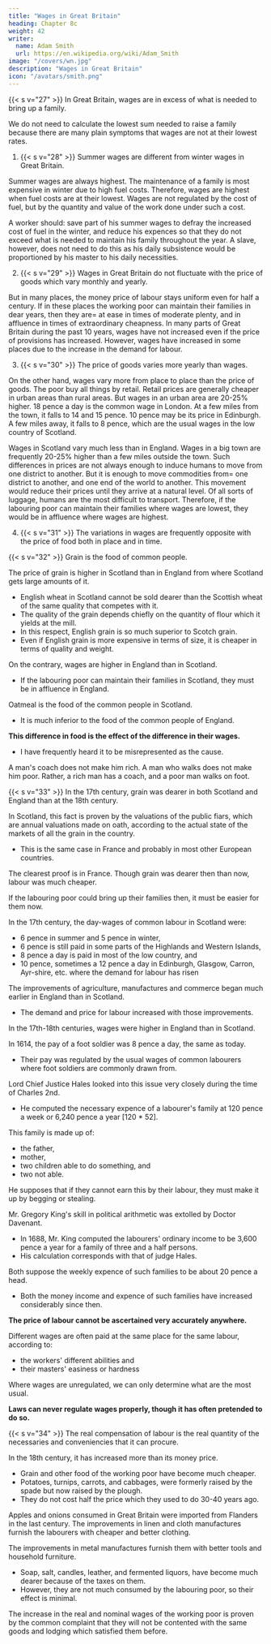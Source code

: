 ```yaml
---
title: "Wages in Great Britain"
heading: Chapter 8c
weight: 42
writer:
  name: Adam Smith
  url: https://en.wikipedia.org/wiki/Adam_Smith
image: "/covers/wn.jpg"
description: "Wages in Great Britain"
icon: "/avatars/smith.png"
---
```




{{< s v="27" >}} In Great Britain, wages are in excess of what is needed to bring up a family.

We do not need to calculate the lowest sum needed to raise a family because there are many plain symptoms that wages are not at their lowest rates.

1. {{< s v="28" >}} Summer wages are different from winter wages in Great Britain.

Summer wages are always highest.
The maintenance of a family is most expensive in winter due to high fuel costs.
Therefore, wages are highest when fuel costs are at their lowest.
Wages are not regulated by the cost of fuel, but by the quantity and value of the work done under such a cost.

A worker should:
save part of his summer wages to defray the increased cost of fuel in the winter, and
reduce his expences so that they do not exceed what is needed to maintain his family throughout the year.
A slave, however, does not need to do this as his daily subsistence would be proportioned by his master to his daily necessities.

2. {{< s v="29" >}} Wages in Great Britain do not fluctuate with the price of goods which vary monthly and yearly.

But in many places, the money price of labour stays uniform even for half a century.
If in these places the working poor can maintain their families in dear years, then they are= 
at ease in times of moderate plenty, and
in affluence in times of extraordinary cheapness.
In many parts of Great Britain during the past 10 years, wages have not increased even if the price of provisions has increased.
However, wages have increased in some places due to the increase in the demand for labour.

3. {{< s v="30" >}} The price of goods varies more yearly than wages.

On the other hand, wages vary more from place to place than the price of goods.
The poor buy all things by retail.
Retail prices are generally cheaper in urban areas than rural areas.
But wages in an urban area are 20-25% higher.
18 pence a day is the common wage in London.
At a few miles from the town, it falls to 14 and 15 pence.
10 pence may be its price in Edinburgh.
A few miles away, it falls to 8 pence, which are the usual wages in the low country of Scotland.

Wages in Scotland vary much less than in England.
Wages in a big town are frequently 20-25% higher than a few miles outside the town.
Such differences in prices are not always enough to induce humans to move from one district to another.
But it is enough to move commodities from= 
one district to another, and
one end of the world to another.
This movement would reduce their prices until they arrive at a natural level.
Of all sorts of luggage, humans are the most difficult to transport.
Therefore, if the labouring poor can maintain their families where wages are lowest, they would be in affluence where wages are highest.


4. {{< s v="31" >}} The variations in wages are frequently opposite with the price of food both in place and in time.

{{< s v="32" >}} Grain is the food of common people.

The price of grain is higher in Scotland than in England from where Scotland gets large amounts of it.
- English wheat in Scotland cannot be sold dearer than the Scottish wheat of the same quality that competes with it.
- The quality of the grain depends chiefly on the quantity of flour which it yields at the mill.
- In this respect, English grain is so much superior to Scotch grain.
- Even if English grain is more expensive in terms of size, it is cheaper in terms of quality and weight.

On the contrary, wages are higher in England than in Scotland.
- If the labouring poor can maintain their families in Scotland, they must be in affluence in England.

Oatmeal is the food of the common people in Scotland.
- It is much inferior to the food of the common people of England.

**This difference in food is the effect of the difference in their wages.**
- I have frequently heard it to be misrepresented as the cause.

A man's coach does not make him rich. A man who walks does not make him poor. Rather, a rich man has a coach, and a poor man walks on foot.


{{< s v="33" >}} In the 17th century, grain was dearer in both Scotland and England than at the 18th century.

<!-- This is a fact that cannot be doubted. -->

In Scotland, this fact is proven by the valuations of the public fiars, which are annual valuations made on oath, according to the actual state of the markets of all the grain in the country.
- This is the same case in France and probably in most other European countries.

The clearest proof is in France. Though grain was dearer then than now, labour was much cheaper.

If the labouring poor could bring up their families then, it must be easier for them now.

In the 17th century, the day-wages of common labour in Scotland were:
- 6 pence in summer and 5 pence in winter,
- 6 pence is still paid in some parts of the Highlands and Western Islands,
- 8 pence a day is paid in most of the low country, and
- 10 pence, sometimes a 12 pence a day in Edinburgh, Glasgow, Carron, Ayr-shire, etc. where the demand for labour has risen

The improvements of agriculture, manufactures and commerce began much earlier in England than in Scotland.
- The demand and price for labour increased with those improvements.

In the 17th-18th centuries, wages were higher in England than in Scotland.

In 1614, the pay of a foot soldier was 8 pence a day, the same as today.
- Their pay was regulated by the usual wages of common labourers where foot soldiers are commonly drawn from.


Lord Chief Justice Hales looked into this issue very closely during the time of Charles 2nd.
- He computed the necessary expence of a labourer's family at 120 pence a week or 6,240 pence a year [120 * 52].

This family is made up of:
- the father,
- mother,
- two children able to do something, and
- two not able.

<!-- His scheme for the poor's maintenance is in Burn's History of the Poor Laws -->

He supposes that if they cannot earn this by their labour, they must make it up by begging or stealing.

Mr. Gregory King's skill in political arithmetic was extolled by Doctor Davenant.
- In 1688, Mr. King computed the labourers' ordinary income to be 3,600 pence a year for a family of three and a half persons.
- His calculation corresponds with that of judge Hales.

Both suppose the weekly expence of such families to be about 20 pence a head.
- Both the money income and expence of such families have increased considerably since then.

**The price of labour cannot be ascertained very accurately anywhere.**

Different wages are often paid at the same place for the same labour, according to:
- the workers' different abilities and
- their masters' easiness or hardness

Where wages are unregulated, we can only determine what are the most usual.

**Laws can never regulate wages properly, though it has often pretended to do so.**



{{< s v="34" >}} The real compensation of labour is the real quantity of the necessaries and conveniencies that it can procure.

In the 18th century, it has increased more than its money price.
- Grain and other food of the working poor have become much cheaper.
- Potatoes, turnips, carrots, and cabbages, were formerly raised by the spade but now raised by the plough.
- They do not cost half the price which they used to do 30-40 years ago.

Apples and onions consumed in Great Britain were imported from Flanders in the last century.
The improvements in linen and cloth manufactures furnish the labourers with cheaper and better clothing.

The improvements in metal manufactures furnish them with better tools and household furniture.
- Soap, salt, candles, leather, and fermented liquors, have become much dearer because of the taxes on them.
- However, they are not much consumed by the labouring poor, so their effect is minimal.

The increase in the real and nominal wages of the working poor is proven by the common complaint that they will not be contented with the same goods and lodging which satisfied them before.

